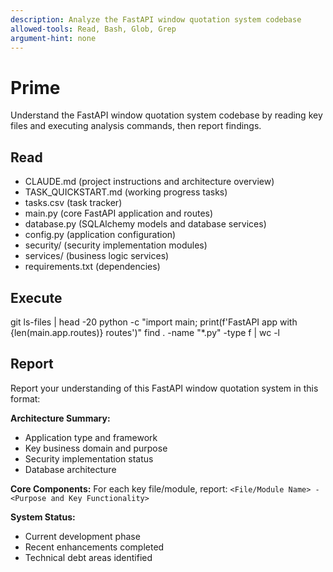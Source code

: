 ```yaml
---
description: Analyze the FastAPI window quotation system codebase
allowed-tools: Read, Bash, Glob, Grep
argument-hint: none
---
```


# Prime

Understand the FastAPI window quotation system codebase by reading key files and executing analysis commands, then report findings.

## Read

- CLAUDE.md (project instructions and architecture overview)
- TASK_QUICKSTART.md (working progress tasks)
- tasks.csv (task tracker)
- main.py (core FastAPI application and routes)
- database.py (SQLAlchemy models and database services)
- config.py (application configuration)
- security/ (security implementation modules)
- services/ (business logic services)
- requirements.txt (dependencies)

## Execute

git ls-files | head -20
python -c "import main; print(f'FastAPI app with {len(main.app.routes)} routes')"
find . -name "*.py" -type f | wc -l

## Report

Report your understanding of this FastAPI window quotation system in this format:

**Architecture Summary:**
- Application type and framework
- Key business domain and purpose
- Security implementation status
- Database architecture

**Core Components:**
For each key file/module, report:
`<File/Module Name> - <Purpose and Key Functionality>`

**System Status:**
- Current development phase
- Recent enhancements completed
- Technical debt areas identified
